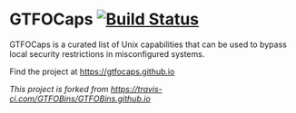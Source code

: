 # GTFOCaps [![Build Status][]][travis]

[Build Status]: https://travis-ci.com/GTFOBins/GTFOBins.github.io.svg?branch=master
[travis]: https://travis-ci.com/GTFOBins/GTFOBins.github.io

GTFOCaps is a curated list of Unix capabilities that can be used to bypass local security restrictions in misconfigured systems.

Find the project at https://gtfocaps.github.io

*This project is forked from https://travis-ci.com/GTFOBins/GTFOBins.github.io*
